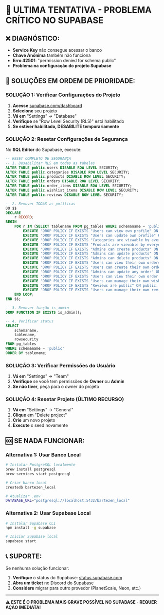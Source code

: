 # 🚨 ULTIMA TENTATIVA - PROBLEMA CRÍTICO NO SUPABASE

## ❌ **DIAGNÓSTICO:**

- **Service Key** não consegue acessar o banco
- **Chave Anônima** também não funciona
- **Erro 42501**: "permission denied for schema public"
- **Problema na configuração do projeto Supabase**

## 🔧 **SOLUÇÕES EM ORDEM DE PRIORIDADE:**

### **SOLUÇÃO 1: Verificar Configurações do Projeto**

1. **Acesse** [supabase.com/dashboard](https://supabase.com/dashboard)
2. **Selecione** seu projeto
3. **Vá em** "Settings" → "Database"
4. **Verifique** se "Row Level Security (RLS)" está habilitado
5. **Se estiver habilitado, DESABILITE temporariamente**

### **SOLUÇÃO 2: Resetar Configurações de Segurança**

No **SQL Editor** do Supabase, execute:

```sql
-- RESET COMPLETO DE SEGURANÇA
-- 1. Desabilitar RLS em todas as tabelas
ALTER TABLE public.users DISABLE ROW LEVEL SECURITY;
ALTER TABLE public.categories DISABLE ROW LEVEL SECURITY;
ALTER TABLE public.products DISABLE ROW LEVEL SECURITY;
ALTER TABLE public.orders DISABLE ROW LEVEL SECURITY;
ALTER TABLE public.order_items DISABLE ROW LEVEL SECURITY;
ALTER TABLE public.wishlist_items DISABLE ROW LEVEL SECURITY;
ALTER TABLE public.reviews DISABLE ROW LEVEL SECURITY;

-- 2. Remover TODAS as políticas
DO $$
DECLARE
    r RECORD;
BEGIN
    FOR r IN (SELECT tablename FROM pg_tables WHERE schemaname = 'public') LOOP
        EXECUTE 'DROP POLICY IF EXISTS "Users can view own profile" ON public.' || quote_ident(r.tablename);
        EXECUTE 'DROP POLICY IF EXISTS "Users can update own profile" ON public.' || quote_ident(r.tablename);
        EXECUTE 'DROP POLICY IF EXISTS "Categories are viewable by everyone" ON public.' || quote_ident(r.tablename);
        EXECUTE 'DROP POLICY IF EXISTS "Products are viewable by everyone" ON public.' || quote_ident(r.tablename);
        EXECUTE 'DROP POLICY IF EXISTS "Admins can create products" ON public.' || quote_ident(r.tablename);
        EXECUTE 'DROP POLICY IF EXISTS "Admins can update products" ON public.' || quote_ident(r.tablename);
        EXECUTE 'DROP POLICY IF EXISTS "Admins can delete products" ON public.' || quote_ident(r.tablename);
        EXECUTE 'DROP POLICY IF EXISTS "Users can view their own orders" ON public.' || quote_ident(r.tablename);
        EXECUTE 'DROP POLICY IF EXISTS "Users can create their own orders" ON public.' || quote_ident(r.tablename);
        EXECUTE 'DROP POLICY IF EXISTS "Admins can update any order" ON public.' || quote_ident(r.tablename);
        EXECUTE 'DROP POLICY IF EXISTS "Users can view their own order items" ON public.' || quote_ident(r.tablename);
        EXECUTE 'DROP POLICY IF EXISTS "Users can manage their own wishlist" ON public.' || quote_ident(r.tablename);
        EXECUTE 'DROP POLICY IF EXISTS "Reviews are public" ON public.' || quote_ident(r.tablename);
        EXECUTE 'DROP POLICY IF EXISTS "Users can manage their own reviews" ON public.' || quote_ident(r.tablename);
    END LOOP;
END $$;

-- 3. Remover função is_admin
DROP FUNCTION IF EXISTS is_admin();

-- 4. Verificar status
SELECT
    schemaname,
    tablename,
    rowsecurity
FROM pg_tables
WHERE schemaname = 'public'
ORDER BY tablename;
```

### **SOLUÇÃO 3: Verificar Permissões do Usuário**

1. **Vá em** "Settings" → "Team"
2. **Verifique** se você tem permissões de **Owner** ou **Admin**
3. **Se não tiver**, peça para o owner do projeto

### **SOLUÇÃO 4: Resetar Projeto (ÚLTIMO RECURSO)**

1. **Vá em** "Settings" → "General"
2. **Clique** em "Delete project"
3. **Crie** um novo projeto
4. **Execute** o seed novamente

## 🆘 **SE NADA FUNCIONAR:**

### **Alternativa 1: Usar Banco Local**

```bash
# Instalar PostgreSQL localmente
brew install postgresql
brew services start postgresql

# Criar banco local
createdb bartezen_local

# Atualizar .env
DATABASE_URL="postgresql://localhost:5432/bartezen_local"
```

### **Alternativa 2: Usar Supabase Local**

```bash
# Instalar Supabase CLI
npm install -g supabase

# Iniciar Supabase local
supabase start
```

## 📞 **SUPORTE:**

Se nenhuma solução funcionar:

1. **Verifique** o status do Supabase: [status.supabase.com](https://status.supabase.com)
2. **Abra um ticket** no Discord do Supabase
3. **Considere** migrar para outro provedor (PlanetScale, Neon, etc.)

---

**⚠️ ESTE É O PROBLEMA MAIS GRAVE POSSÍVEL NO SUPABASE - REQUER AÇÃO IMEDIATA!**
